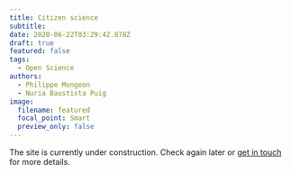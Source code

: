 ```yaml
---
title: Citizen science
subtitle:
date: 2020-06-22T03:29:42.878Z
draft: true
featured: false
tags:
  - Open Science
authors:
  - Philippe Mongeon
  - Nuria Baustista Puig
image:
  filename: featured
  focal_point: Smart
  preview_only: false
---
```


The site is currently under construction. Check again later or [get in touch](https://qsslab.ca/#contact) for more details.




